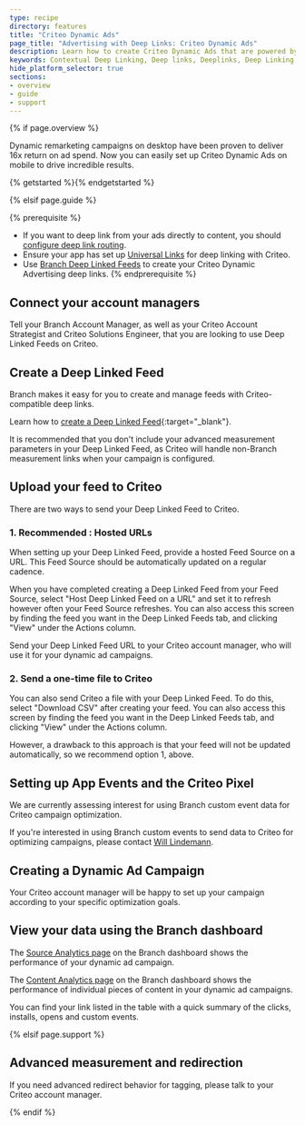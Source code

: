 ```yaml
---
type: recipe
directory: features
title: "Criteo Dynamic Ads"
page_title: "Advertising with Deep Links: Criteo Dynamic Ads"
description: Learn how to create Criteo Dynamic Ads that are powered by Branch Metrics deep links. It’s simple - configure the dashboard, generate links and set up your app.
keywords: Contextual Deep Linking, Deep links, Deeplinks, Deep Linking, Deeplinking, Deferred Deep Linking, Deferred Deeplinking, Google App Indexing, Google App Invites, Apple Universal Links, Apple Spotlight Search, Criteo App Links, AppLinks, Deepviews, Deep views, Advertising, Ads, Criteo Ads, Criteo Authentication
hide_platform_selector: true
sections:
- overview
- guide
- support
---
```


{% if page.overview %}

Dynamic remarketing campaigns on desktop have been proven to deliver 16x return on ad spend. Now you can easily set up Criteo Dynamic Ads on mobile to drive incredible results.

{% getstarted %}{% endgetstarted %}

{% elsif page.guide %}

{% prerequisite %}

- If you want to deep link from your ads directly to content, you should [configure deep link routing]({{base.url}}/getting-started/deep-link-routing).
- Ensure your app has set up [Universal Links](/getting-started/universal-app-links/guide/ios/) for deep linking with Criteo.
- Use [Branch Deep Linked Feeds](/features/deep-linked-feeds) to create your Criteo Dynamic Advertising deep links.
{% endprerequisite %}

## Connect your account managers

Tell your Branch Account Manager, as well as your Criteo Account Strategist and Criteo Solutions Engineer, that you are looking to use Deep Linked Feeds on Criteo.

## Create a Deep Linked Feed

Branch makes it easy for you to create and manage feeds with Criteo-compatible deep links.

Learn how to [create a Deep Linked Feed](/features/deep-linked-feeds/guide){:target="_blank"}.

It is recommended that you don't include your advanced measurement parameters in your Deep Linked Feed, as Criteo will handle non-Branch measurement links when your campaign is configured.

## Upload your feed to Criteo

There are two ways to send your Deep Linked Feed to Criteo. 

### 1. **Recommended** : Hosted URLs

When setting up your Deep Linked Feed, provide a hosted Feed Source on a URL. This Feed Source should be automatically updated on a regular cadence.

When you have completed creating a Deep Linked Feed from your Feed Source, select "Host Deep Linked Feed on a URL" and set it to refresh however often your Feed Source refreshes. You can also access this screen by finding the feed you want in the Deep Linked Feeds tab, and clicking "View" under the Actions column.

Send your Deep Linked Feed URL to your Criteo account manager, who will use it for your dynamic ad campaigns.

### 2. Send a one-time file to Criteo

You can also send Criteo a file with your Deep Linked Feed. To do this, select "Download CSV" after creating your feed. You can also access this screen by finding the feed you want in the Deep Linked Feeds tab, and clicking "View" under the Actions column.

However, a drawback to this approach is that your feed will not be updated automatically, so we recommend option 1, above.

## Setting up App Events and the Criteo Pixel

We are currently assessing interest for using Branch custom event data for Criteo campaign optimization.

If you're interested in using Branch custom events to send data to Criteo for optimizing campaigns, please contact [Will Lindemann](mailto:w@branch.io).

## Creating a Dynamic Ad Campaign

Your Criteo account manager will be happy to set up your campaign according to your specific optimization goals. 

## View your data using the Branch dashboard

The [Source Analytics page](https://dashboard.branch.io/analytics/source) on the Branch dashboard shows the performance of your dynamic ad campaign. 

The [Content Analytics page](https://dashboard.branch.io/analytics/content) on the Branch dashboard shows the performance of individual pieces of content in your dynamic ad campaigns.

You can find your link listed in the table with a quick summary of the clicks, installs, opens and custom events. 

{% elsif page.support %}

## Advanced measurement and redirection

If you need advanced redirect behavior for tagging, please talk to your Criteo account manager.

{% endif %}
